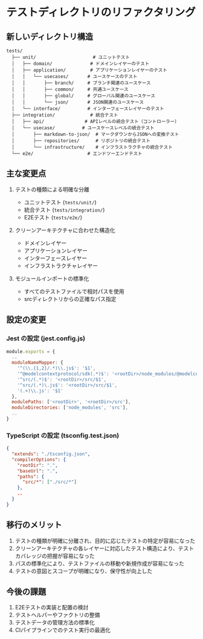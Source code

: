 # テストディレクトリのリファクタリング

## 新しいディレクトリ構造

```
tests/
  ├── unit/                     # ユニットテスト
  │   ├── domain/              # ドメインレイヤーのテスト
  │   ├── application/         # アプリケーションレイヤーのテスト
  │   │   └── usecases/       # ユースケースのテスト
  │   │       ├── branch/     # ブランチ関連のユースケース
  │   │       ├── common/     # 共通ユースケース
  │   │       ├── global/     # グローバル関連のユースケース
  │   │       └── json/       # JSON関連のユースケース
  │   └── interface/          # インターフェースレイヤーのテスト
  ├── integration/             # 統合テスト
  │   ├── api/               # APIレベルの統合テスト（コントローラー）
  │   └── usecase/          # ユースケースレベルの統合テスト
  │       ├── markdown-to-json/  # マークダウンからJSONへの変換テスト
  │       ├── repositories/      # リポジトリの統合テスト
  │       └── infrastructure/    # インフラストラクチャの統合テスト
  └── e2e/                    # エンドツーエンドテスト

```

## 主な変更点

1. テストの種類による明確な分離
   - ユニットテスト (`tests/unit/`)
   - 統合テスト (`tests/integration/`)
   - E2Eテスト (`tests/e2e/`)

2. クリーンアーキテクチャに合わせた構造化
   - ドメインレイヤー
   - アプリケーションレイヤー
   - インターフェースレイヤー
   - インフラストラクチャレイヤー

3. モジュールインポートの標準化
   - すべてのテストファイルで相対パスを使用
   - srcディレクトリからの正確なパス指定

## 設定の変更

### Jest の設定 (jest.config.js)

```javascript
module.exports = {
  ..
  moduleNameMapper: {
    '^(\\.{1,2}/.*)\\.js$': '$1',
    '^@modelcontextprotocol/sdk(.*)$': '<rootDir>/node_modules/@modelcontextprotocol/sdk/dist/esm$1',
    '^src/(.*)$': '<rootDir>/src/$1',
    '^src/(.*)\.js$': '<rootDir>/src/$1',
    '(.+)\\.js': '$1'
  },
  modulePaths: ['<rootDir>', '<rootDir>/src'],
  moduleDirectories: ['node_modules', 'src'],
  ..
}
```

### TypeScript の設定 (tsconfig.test.json)

```json
{
  "extends": "./tsconfig.json",
  "compilerOptions": {
    "rootDir": ".",
    "baseUrl": ".",
    "paths": {
      "src/*": ["./src/*"]
    },
    ..
  }
}
```

## 移行のメリット

1. テストの種類が明確に分離され、目的に応じたテストの特定が容易になった
2. クリーンアーキテクチャの各レイヤーに対応したテスト構造により、テストカバレッジの把握が容易になった
3. パスの標準化により、テストファイルの移動や新規作成が容易になった
4. テストの意図とスコープが明確になり、保守性が向上した

## 今後の課題

1. E2Eテストの実装と配置の検討
2. テストヘルパーやファクトリの整備
3. テストデータの管理方法の標準化
4. CIパイプラインでのテスト実行の最適化
